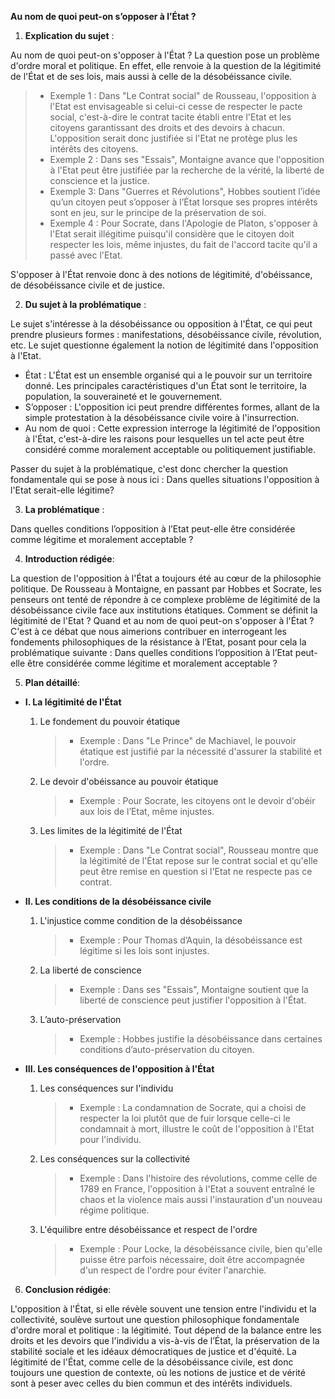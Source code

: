 **Au nom de quoi peut-on s’opposer à l’État ?**

1. **Explication du sujet** :

Au nom de quoi peut-on s'opposer à l'État ? La question pose un problème d'ordre moral et politique. En effet, elle renvoie à la question de la légitimité de l'État et de ses lois, mais aussi à celle de la désobéissance civile. 

> - Exemple 1 : Dans "Le Contrat social" de Rousseau, l'opposition à l'Etat est envisageable si celui-ci cesse de respecter le pacte social, c'est-à-dire le contrat tacite établi entre l'Etat et les citoyens garantissant des droits et des devoirs à chacun. L'opposition serait donc justifiée si l'Etat ne protège plus les intérêts des citoyens.
> - Exemple 2 : Dans ses "Essais", Montaigne avance que l'opposition à l'Etat peut être justifiée par la recherche de la vérité, la liberté de conscience et la justice. 
> - Exemple 3: Dans "Guerres et Révolutions", Hobbes soutient l’idée qu’un citoyen peut s’opposer à l’État lorsque ses propres intérêts sont en jeu, sur le principe de la préservation de soi.
> - Exemple 4 : Pour Socrate, dans l'Apologie de Platon, s'opposer à l'Etat serait illégitime puisqu'il considère que le citoyen doit respecter les lois, même injustes, du fait de l'accord tacite qu'il a passé avec l'Etat.

S'opposer à l'État renvoie donc à des notions de légitimité, d'obéissance, de désobéissance civile et de justice.


2. **Du sujet à la problématique** :

Le sujet s'intéresse à la désobéissance ou opposition à l'État, ce qui peut prendre plusieurs formes : manifestations, désobéissance civile, révolution, etc. Le sujet questionne également la notion de légitimité dans l'opposition à l'Etat.

- État : L'État est un ensemble organisé qui a le pouvoir sur un territoire donné. Les principales caractéristiques d'un État sont le territoire, la population, la souveraineté et le gouvernement.
- S’opposer : L'opposition ici peut prendre différentes formes, allant de la simple protestation à la désobéissance civile voire à l'insurrection. 
- Au nom de quoi : Cette expression interroge la légitimité de l'opposition à l'État, c'est-à-dire les raisons pour lesquelles un tel acte peut être considéré comme moralement acceptable ou politiquement justifiable.

Passer du sujet à la problématique, c'est donc chercher la question fondamentale qui se pose à nous ici : Dans quelles situations l'opposition à l'Etat serait-elle légitime?


3. **La problématique** :

Dans quelles conditions l’opposition à l’Etat peut-elle être considérée comme légitime et moralement acceptable ?

4. **Introduction rédigée**: 

La question de l'opposition à l'État a toujours été au cœur de la philosophie politique. De Rousseau à Montaigne, en passant par Hobbes et Socrate, les penseurs ont tenté de répondre à ce complexe problème de légitimité de la désobéissance civile face aux institutions étatiques. Comment se définit la légitimité de l'Etat ? Quand et au nom de quoi peut-on s'opposer à l'État ? C'est à ce débat que nous aimerions contribuer en interrogeant les fondements philosophiques de la résistance à l’Etat, posant pour cela la problématique suivante : Dans quelles conditions l’opposition à l’Etat peut-elle être considérée comme légitime et moralement acceptable ?

5. **Plan détaillé**:

* **I. La légitimité de l'État**

    1. Le fondement du pouvoir étatique
          > - Exemple : Dans "Le Prince" de Machiavel, le pouvoir étatique est justifié par la nécessité d'assurer la stabilité et l'ordre.

    2.  Le devoir d'obéissance au pouvoir étatique
          > - Exemple : Pour Socrate, les citoyens ont le devoir d'obéir aux lois de l’Etat, même injustes.

    3.  Les limites de la légitimité de l'État
          > - Exemple : Dans "Le Contrat social", Rousseau montre que la légitimité de l'État repose sur le contrat social et qu'elle peut être remise en question si l'Etat ne respecte pas ce contrat.
    

* **II. Les conditions de la désobéissance civile**

    1. L'injustice comme condition de la désobéissance
          > - Exemple : Pour Thomas d’Aquin, la désobéissance est légitime si les lois sont injustes.
    
    2.  La liberté de conscience 
          > - Exemple : Dans ses "Essais", Montaigne soutient que la liberté de conscience peut justifier l'opposition à l'État.

    3.  L’auto-préservation 
          > - Exemple : Hobbes justifie la désobéissance dans certaines conditions d’auto-préservation du citoyen.
 

* **III. Les conséquences de l'opposition à l'État**

    1. Les conséquences sur l'individu
          > - Exemple : La condamnation de Socrate, qui a choisi de respecter la loi plutôt que de fuir lorsque celle-ci le condamnait à mort, illustre le coût de l'opposition à l'Etat pour l'individu.
    
    2.  Les conséquences sur la collectivité
          > - Exemple : Dans l'histoire des révolutions, comme celle de 1789 en France, l'opposition à l'Etat a souvent entraîné le chaos et la violence mais aussi l'instauration d'un nouveau régime politique.
  
    3.  L'équilibre entre désobéissance et respect de l'ordre
          > - Exemple : Pour Locke, la désobéissance civile, bien qu'elle puisse être parfois nécessaire, doit être accompagnée d'un respect de l'ordre pour éviter l'anarchie.

6. **Conclusion rédigée**: 

L'opposition à l'État, si elle révèle souvent une tension entre l'individu et la collectivité, soulève surtout une question philosophique fondamentale d'ordre moral et politique : la légitimité. Tout dépend de la balance entre les droits et les devoirs que l'individu a vis-à-vis de l’État, la préservation de la stabilité sociale et les idéaux démocratiques de justice et d'équité. La légitimité de l'État, comme celle de la désobéissance civile, est donc toujours une question de contexte, où les notions de justice et de vérité sont à peser avec celles du bien commun et des intérêts individuels.
